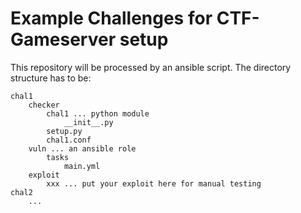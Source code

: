 # Example Challenges for CTF-Gameserver setup
This repository will be processed by an ansible script.
The directory structure has to be:

```
chal1
    checker
        chal1 ... python module
            __init__.py
        setup.py
        chal1.conf
    vuln ... an ansible role
        tasks
            main.yml
    exploit
        xxx ... put your exploit here for manual testing
chal2
    ...
```
